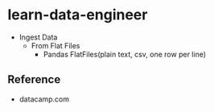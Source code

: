 # learn-data-engineer

* Ingest Data
    * From Flat Files
        * Pandas FlatFiles(plain text, csv, one row per line)
        
## Reference
* datacamp.com
